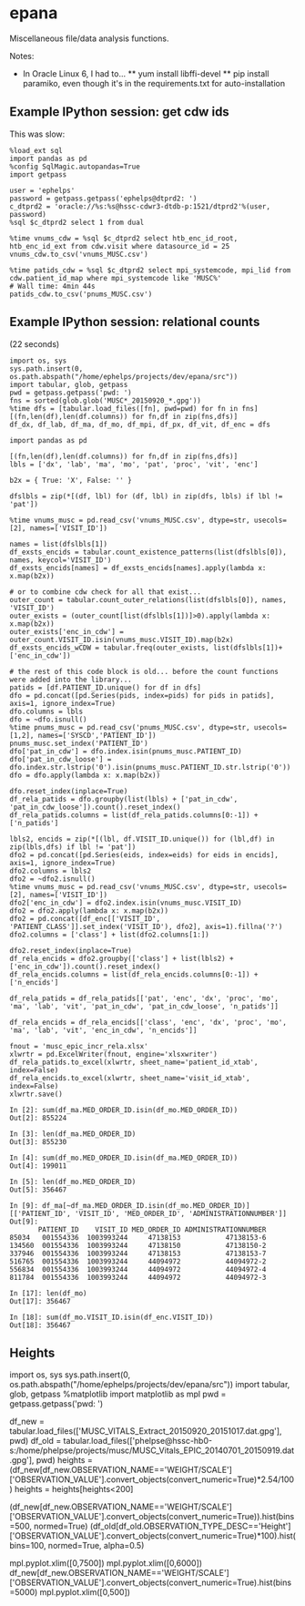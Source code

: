 # epana

Miscellaneous file/data analysis functions.

Notes:

* In Oracle Linux 6, I had to...
** yum install libffi-devel
** pip install paramiko, even though it's in the requirements.txt for auto-installation

## Example IPython session:  get cdw ids

This was slow:

```
%load_ext sql
import pandas as pd
%config SqlMagic.autopandas=True
import getpass

user = 'ephelps'
password = getpass.getpass('ephelps@dtprd2: ')
c_dtprd2 = 'oracle://%s:%s@hssc-cdwr3-dtdb-p:1521/dtprd2'%(user, password)
%sql $c_dtprd2 select 1 from dual

%time vnums_cdw = %sql $c_dtprd2 select htb_enc_id_root, htb_enc_id_ext from cdw.visit where datasource_id = 25
vnums_cdw.to_csv('vnums_MUSC.csv')

%time patids_cdw = %sql $c_dtprd2 select mpi_systemcode, mpi_lid from cdw.patient_id_map where mpi_systemcode like 'MUSC%'
# Wall time: 4min 44s
patids_cdw.to_csv('pnums_MUSC.csv')
```

## Example IPython session:  relational counts

(22 seconds)

```
import os, sys
sys.path.insert(0, os.path.abspath("/home/ephelps/projects/dev/epana/src"))
import tabular, glob, getpass
pwd = getpass.getpass('pwd: ')
fns = sorted(glob.glob('MUSC*_20150920_*.gpg'))
%time dfs = [tabular.load_files([fn], pwd=pwd) for fn in fns]
[(fn,len(df),len(df.columns)) for fn,df in zip(fns,dfs)]
df_dx, df_lab, df_ma, df_mo, df_mpi, df_px, df_vit, df_enc = dfs

import pandas as pd

[(fn,len(df),len(df.columns)) for fn,df in zip(fns,dfs)]
lbls = ['dx', 'lab', 'ma', 'mo', 'pat', 'proc', 'vit', 'enc']

b2x = { True: 'X', False: '' }

dfslbls = zip(*[(df, lbl) for (df, lbl) in zip(dfs, lbls) if lbl != 'pat'])

%time vnums_musc = pd.read_csv('vnums_MUSC.csv', dtype=str, usecols=[2], names=['VISIT_ID'])

names = list(dfslbls[1])
df_exsts_encids = tabular.count_existence_patterns(list(dfslbls[0]), names, keycol='VISIT_ID')
df_exsts_encids[names] = df_exsts_encids[names].apply(lambda x: x.map(b2x))

# or to combine cdw check for all that exist...
outer_count = tabular.count_outer_relations(list(dfslbls[0]), names, 'VISIT_ID')
outer_exists = (outer_count[list(dfslbls[1])]>0).apply(lambda x: x.map(b2x))
outer_exists['enc_in_cdw'] = outer_count.VISIT_ID.isin(vnums_musc.VISIT_ID).map(b2x)
df_exsts_encids_wCDW = tabular.freq(outer_exists, list(dfslbls[1])+['enc_in_cdw'])

# the rest of this code block is old... before the count functions were added into the library...
patids = [df.PATIENT_ID.unique() for df in dfs]
dfo = pd.concat([pd.Series(pids, index=pids) for pids in patids], axis=1, ignore_index=True)
dfo.columns = lbls
dfo = ~dfo.isnull()
%time pnums_musc = pd.read_csv('pnums_MUSC.csv', dtype=str, usecols=[1,2], names=['SYSCD','PATIENT_ID'])
pnums_musc.set_index('PATIENT_ID')
dfo['pat_in_cdw'] = dfo.index.isin(pnums_musc.PATIENT_ID)
dfo['pat_in_cdw_loose'] = dfo.index.str.lstrip('0').isin(pnums_musc.PATIENT_ID.str.lstrip('0'))
dfo = dfo.apply(lambda x: x.map(b2x))

dfo.reset_index(inplace=True)
df_rela_patids = dfo.groupby(list(lbls) + ['pat_in_cdw', 'pat_in_cdw_loose']).count().reset_index()
df_rela_patids.columns = list(df_rela_patids.columns[0:-1]) + ['n_patids']

lbls2, encids = zip(*[(lbl, df.VISIT_ID.unique()) for (lbl,df) in zip(lbls,dfs) if lbl != 'pat'])
dfo2 = pd.concat([pd.Series(eids, index=eids) for eids in encids], axis=1, ignore_index=True)
dfo2.columns = lbls2
dfo2 = ~dfo2.isnull()
%time vnums_musc = pd.read_csv('vnums_MUSC.csv', dtype=str, usecols=[2], names=['VISIT_ID'])
dfo2['enc_in_cdw'] = dfo2.index.isin(vnums_musc.VISIT_ID)
dfo2 = dfo2.apply(lambda x: x.map(b2x))
dfo2 = pd.concat([df_enc[['VISIT_ID', 'PATIENT_CLASS']].set_index('VISIT_ID'), dfo2], axis=1).fillna('?')
dfo2.columns = ['class'] + list(dfo2.columns[1:])

dfo2.reset_index(inplace=True)
df_rela_encids = dfo2.groupby(['class'] + list(lbls2) + ['enc_in_cdw']).count().reset_index()
df_rela_encids.columns = list(df_rela_encids.columns[0:-1]) + ['n_encids']

df_rela_patids = df_rela_patids[['pat', 'enc', 'dx', 'proc', 'mo', 'ma', 'lab', 'vit', 'pat_in_cdw', 'pat_in_cdw_loose', 'n_patids']]

df_rela_encids = df_rela_encids[['class', 'enc', 'dx', 'proc', 'mo', 'ma', 'lab', 'vit', 'enc_in_cdw', 'n_encids']]

fnout = 'musc_epic_incr_rela.xlsx'
xlwrtr = pd.ExcelWriter(fnout, engine='xlsxwriter')
df_rela_patids.to_excel(xlwrtr, sheet_name='patient_id_xtab', index=False)
df_rela_encids.to_excel(xlwrtr, sheet_name='visit_id_xtab', index=False)
xlwrtr.save()
```

```
In [2]: sum(df_ma.MED_ORDER_ID.isin(df_mo.MED_ORDER_ID))
Out[2]: 855224

In [3]: len(df_ma.MED_ORDER_ID)
Out[3]: 855230

In [4]: sum(df_mo.MED_ORDER_ID.isin(df_ma.MED_ORDER_ID))
Out[4]: 199011

In [5]: len(df_mo.MED_ORDER_ID)
Out[5]: 356467

In [9]: df_ma[~df_ma.MED_ORDER_ID.isin(df_mo.MED_ORDER_ID)][['PATIENT_ID', 'VISIT_ID', 'MED_ORDER_ID', 'ADMINISTRATIONNUMBER']]
Out[9]: 
       PATIENT_ID    VISIT_ID MED_ORDER_ID ADMINISTRATIONNUMBER
85034   001554336  1003993244     47138153           47138153-6
134560  001554336  1003993244     47138150           47138150-2
337946  001554336  1003993244     47138153           47138153-7
516765  001554336  1003993244     44094972           44094972-2
556834  001554336  1003993244     44094972           44094972-4
811784  001554336  1003993244     44094972           44094972-3

In [17]: len(df_mo)
Out[17]: 356467

In [18]: sum(df_mo.VISIT_ID.isin(df_enc.VISIT_ID))
Out[18]: 356467
```

## Heights

import os, sys
sys.path.insert(0, os.path.abspath("/home/ephelps/projects/dev/epana/src"))
import tabular, glob, getpass
%matplotlib
import matplotlib as mpl
pwd = getpass.getpass('pwd: ')

df_new = tabular.load_files(['MUSC_VITALS_Extract_20150920_20151017.dat.gpg'], pwd)
df_old = tabular.load_files(['phelpse@hssc-hb0-s:/home/phelpse/projects/musc/MUSC_Vitals_EPIC_20140701_20150919.dat.gpg'], pwd)
heights = (df_new[df_new.OBSERVATION_NAME=='WEIGHT/SCALE']['OBSERVATION_VALUE'].convert_objects(convert_numeric=True)*2.54/100)
heights = heights[heights<200]


(df_new[df_new.OBSERVATION_NAME=='WEIGHT/SCALE']['OBSERVATION_VALUE'].convert_objects(convert_numeric=True)).hist(bins=500, normed=True)
(df_old[df_old.OBSERVATION_TYPE_DESC=='Height']['OBSERVATION_VALUE'].convert_objects(convert_numeric=True)*100).hist(bins=100, normed=True, alpha=0.5)

mpl.pyplot.xlim([0,7500])
mpl.pyplot.xlim([0,6000])
df_new[df_new.OBSERVATION_NAME=='WEIGHT/SCALE']['OBSERVATION_VALUE'].convert_objects(convert_numeric=True).hist(bins=5000)
mpl.pyplot.xlim([0,500])
